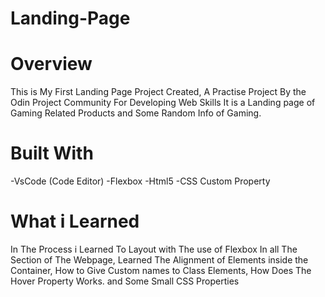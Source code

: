 # Landing-Page
# Overview
This is My First Landing Page Project Created, A Practise Project By the Odin Project Community For Developing Web Skills
It is a Landing page of Gaming Related Products and Some Random Info of Gaming.

# Built With
-VsCode (Code Editor)
-Flexbox
-Html5
-CSS Custom Property

# What i Learned 
In The Process i Learned To Layout with The use of Flexbox In all The Section of The Webpage, 
Learned The Alignment of Elements inside the Container, 
How to Give Custom names to Class Elements,
How Does The Hover Property Works.
and Some Small CSS Properties

